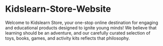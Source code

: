 # Kidslearn-Store-Website
Welcome to Kidslearn Store, your one-stop online destination for engaging and educational products designed to ignite young minds! We believe that learning should be an adventure, and our carefully curated selection of toys, books, games, and activity kits reflects that philosophy.
